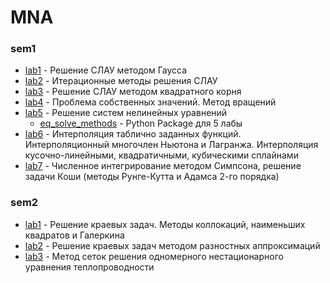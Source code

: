 # MNA
### sem1
- [lab1](https://github.com/SingularityUrBrain/MNA/tree/master/sem1/lab1) - Решение СЛАУ методом Гаусса
- [lab2](https://github.com/SingularityUrBrain/MNA/tree/master/sem1/lab2) - Итерационные методы решения СЛАУ
- [lab3](https://github.com/SingularityUrBrain/MNA/tree/master/sem1/lab3) - Решение СЛАУ методом квадратного корня
- [lab4](https://github.com/SingularityUrBrain/MNA/tree/master/sem1/lab4) - Проблема собственных значений. Метод вращений
- [lab5](https://github.com/SingularityUrBrain/MNA/tree/master/sem1/lab5) - Решение систем нелинейных уравнений
  - [eq_solve_methods](https://github.com/SingularityUrBrain/MNA/tree/master/sem1/eq_solve_methods) - Python Package для 5 лабы
- [lab6](https://github.com/SingularityUrBrain/MNA/tree/master/sem1/lab6) - Интерполяция таблично заданных функций. Интерполяционный многочлен Ньютона и Лагранжа. Интерполяция кусочно-линейными, квадратичными, кубическими сплайнами
- [lab7](https://github.com/SingularityUrBrain/MNA/tree/master/sem1/lab7) - Численное интегрирование методом Симпсона, решение задачи Коши (методы Рунге-Кутта и Адамса 2-го порядка)
### sem2
- [lab1](https://github.com/SingularityUrBrain/MNA/tree/master/sem2/lab1) - Решение краевых задач. Методы коллокаций, наименьших квадратов и Галеркина
- [lab2](https://github.com/SingularityUrBrain/MNA/tree/master/sem2/lab2) - Решение краевых задач методом разностных аппроксимаций
- [lab3](https://github.com/SingularityUrBrain/MNA/tree/master/sem2/lab3) - Метод сеток решения одномерного нестационарного уравнения теплопроводности

